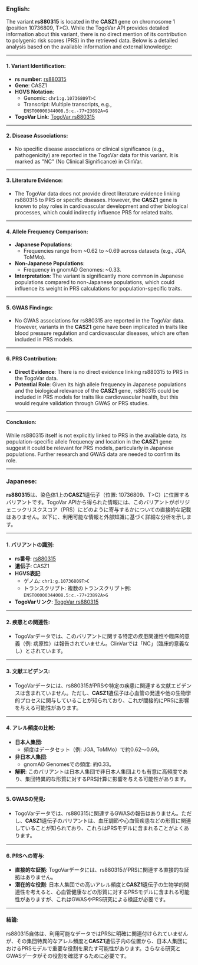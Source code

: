 ### English:
The variant **rs880315** is located in the **CASZ1** gene on chromosome 1 (position 10736809, T>C). While the TogoVar API provides detailed information about this variant, there is no direct mention of its contribution to polygenic risk scores (PRS) in the retrieved data. Below is a detailed analysis based on the available information and external knowledge:

---

#### 1. **Variant Identification**:
   - **rs number**: [rs880315](https://identifiers.org/dbsnp/rs880315)
   - **Gene**: CASZ1
   - **HGVS Notation**:
     - Genomic: `chr1:g.10736809T>C`
     - Transcript: Multiple transcripts, e.g., `ENST00000344008.5:c.-77+23892A>G`
   - **TogoVar Link**: [TogoVar rs880315](https://togovar.org/variant/tgv344062)

---

#### 2. **Disease Associations**:
   - No specific disease associations or clinical significance (e.g., pathogenicity) are reported in the TogoVar data for this variant. It is marked as "NC" (No Clinical Significance) in ClinVar.

---

#### 3. **Literature Evidence**:
   - The TogoVar data does not provide direct literature evidence linking rs880315 to PRS or specific diseases. However, the **CASZ1** gene is known to play roles in cardiovascular development and other biological processes, which could indirectly influence PRS for related traits.

---

#### 4. **Allele Frequency Comparison**:
   - **Japanese Populations**:
     - Frequencies range from ~0.62 to ~0.69 across datasets (e.g., JGA, ToMMo).
   - **Non-Japanese Populations**:
     - Frequency in gnomAD Genomes: ~0.33.
   - **Interpretation**: The variant is significantly more common in Japanese populations compared to non-Japanese populations, which could influence its weight in PRS calculations for population-specific traits.

---

#### 5. **GWAS Findings**:
   - No GWAS associations for rs880315 are reported in the TogoVar data. However, variants in the **CASZ1** gene have been implicated in traits like blood pressure regulation and cardiovascular diseases, which are often included in PRS models.

---

#### 6. **PRS Contribution**:
   - **Direct Evidence**: There is no direct evidence linking rs880315 to PRS in the TogoVar data.
   - **Potential Role**: Given its high allele frequency in Japanese populations and the biological relevance of the **CASZ1** gene, rs880315 could be included in PRS models for traits like cardiovascular health, but this would require validation through GWAS or PRS studies.

---

#### Conclusion:
While rs880315 itself is not explicitly linked to PRS in the available data, its population-specific allele frequency and location in the **CASZ1** gene suggest it could be relevant for PRS models, particularly in Japanese populations. Further research and GWAS data are needed to confirm its role.

---

### Japanese:
**rs880315**は、染色体1上の**CASZ1**遺伝子（位置: 10736809、T>C）に位置するバリアントです。TogoVar APIから得られた情報には、このバリアントがポリジェニックリスクスコア（PRS）にどのように寄与するかについての直接的な記載はありません。以下に、利用可能な情報と外部知識に基づく詳細な分析を示します。

---

#### 1. **バリアントの識別**:
   - **rs番号**: [rs880315](https://identifiers.org/dbsnp/rs880315)
   - **遺伝子**: CASZ1
   - **HGVS表記**:
     - ゲノム: `chr1:g.10736809T>C`
     - トランスクリプト: 複数のトランスクリプト例: `ENST00000344008.5:c.-77+23892A>G`
   - **TogoVarリンク**: [TogoVar rs880315](https://togovar.org/variant/tgv344062)

---

#### 2. **疾患との関連性**:
   - TogoVarデータでは、このバリアントに関する特定の疾患関連性や臨床的意義（例: 病原性）は報告されていません。ClinVarでは「NC」（臨床的意義なし）とされています。

---

#### 3. **文献エビデンス**:
   - TogoVarデータには、rs880315がPRSや特定の疾患に関連する文献エビデンスは含まれていません。ただし、**CASZ1**遺伝子は心血管の発達や他の生物学的プロセスに関与していることが知られており、これが間接的にPRSに影響を与える可能性があります。

---

#### 4. **アレル頻度の比較**:
   - **日本人集団**:
     - 頻度はデータセット（例: JGA, ToMMo）で約0.62～0.69。
   - **非日本人集団**:
     - gnomAD Genomesでの頻度: 約0.33。
   - **解釈**: このバリアントは日本人集団で非日本人集団よりも有意に高頻度であり、集団特異的な形質に対するPRS計算に影響を与える可能性があります。

---

#### 5. **GWASの発見**:
   - TogoVarデータでは、rs880315に関連するGWASの報告はありません。ただし、**CASZ1**遺伝子のバリアントは、血圧調節や心血管疾患などの形質に関連していることが知られており、これらはPRSモデルに含まれることがよくあります。

---

#### 6. **PRSへの寄与**:
   - **直接的な証拠**: TogoVarデータには、rs880315がPRSに関連する直接的な証拠はありません。
   - **潜在的な役割**: 日本人集団での高いアレル頻度と**CASZ1**遺伝子の生物学的関連性を考えると、心血管健康などの形質に対するPRSモデルに含まれる可能性がありますが、これはGWASやPRS研究による検証が必要です。

---

#### 結論:
rs880315自体は、利用可能なデータではPRSに明確に関連付けられていませんが、その集団特異的なアレル頻度と**CASZ1**遺伝子内の位置から、日本人集団におけるPRSモデルで重要な役割を果たす可能性があります。さらなる研究とGWASデータがその役割を確認するために必要です。